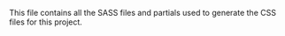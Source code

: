 This file contains all the SASS files and partials used to generate the CSS files for this project.
